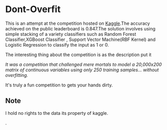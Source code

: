 # Dont-Overfit
This is an attempt at the competition hosted on [Kaggle](https://www.kaggle.com/c/dont-overfit-ii).The accuracy achieved on the public leaderboard is 0.847.The solution involves using simple stacking of a variety classifiers such as Random Forest Classifier,XGBoost Classifier , Support Vector Machine(RBF Kernel) and Logistic Regression to classify the input as 1 or 0.

The interesting thing about the competition is as the description put it

*It was a competition that challenged mere mortals to model a 20,000x200 matrix of continuous variables using only 250 training samples... without overfitting.*

It's truly a fun competition to gets your hands dirty.

## Note
I hold no rights to the data its property of kaggle.

.
